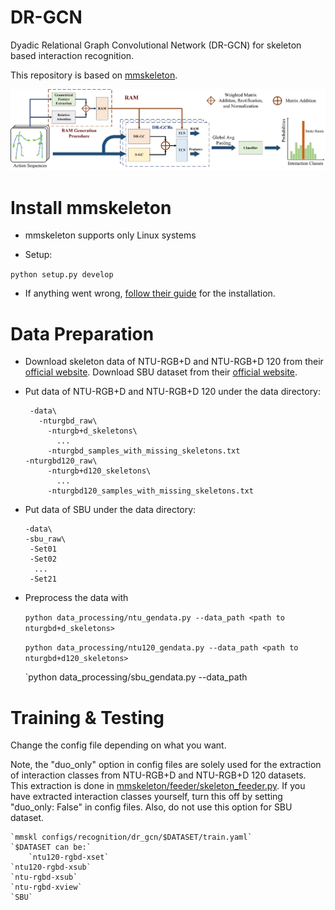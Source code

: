 # DR-GCN
Dyadic Relational Graph Convolutional Network (DR-GCN) for skeleton based interaction recognition.

This repository is based on [mmskeleton](https://github.com/open-mmlab/mmskeleton).

![An illustration of DR-GCN's model sturcture.](/resource/pic/structure.jpg)

# Install mmskeleton

 - mmskeleton supports only Linux systems
 
 - Setup:
 
 `python setup.py develop`
 
 - If anything went wrong, [follow their guide](https://github.com/open-mmlab/mmskeleton/blob/master/doc/GETTING_STARTED.md) for the installation.

# Data Preparation

 - Download skeleton data of NTU-RGB+D and NTU-RGB+D 120 from their [official website](http://rose1.ntu.edu.sg/Datasets/actionRecognition.asp). Download SBU dataset from their [official website](http://www3.cs.stonybrook.edu/~kyun/research/kinect_interaction/index.html).

 - Put data of NTU-RGB+D and NTU-RGB+D 120 under the data directory:

        -data\
          -nturgbd_raw\
            -nturgb+d_skeletons\
              ...
            -nturgbd_samples_with_missing_skeletons.txt
	   -nturgbd120_raw\
            -nturgb+d120_skeletons\
              ...
            -nturgbd120_samples_with_missing_skeletons.txt

  - Put data of SBU under the data directory:

        -data\
	    -sbu_raw\
	     -Set01
	     -Set02
	      ...
	     -Set21

 - Preprocess the data with

    `python data_processing/ntu_gendata.py --data_path <path to nturgbd+d_skeletons>`

    `python data_processing/ntu120_gendata.py --data_path <path to nturgbd+d120_skeletons>`
    
    `python data_processing/sbu_gendata.py --data_path <pth to sbu_raw>

# Training & Testing

Change the config file depending on what you want. 

Note, the "duo_only" option in config files are solely used for the extraction of interaction classes from NTU-RGB+D and NTU-RGB+D 120 datasets. This extraction is done in [mmskeleton/feeder/skeleton_feeder.py](/mmskeleton/feeder/skeleton_feeder.py). If you have extracted interaction classes yourself, turn this off by setting "duo_only: False" in config files. Also, do not use this option for SBU dataset.

    `mmskl configs/recognition/dr_gcn/$DATASET/train.yaml`
    `$DATASET can be:`
    	`ntu120-rgbd-xset`
	`ntu120-rgbd-xsub`
	`ntu-rgbd-xsub`
	`ntu-rgbd-xview`
	`SBU`


